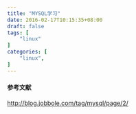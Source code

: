 ```yaml
---
title: "MYSQL学习"
date: 2016-02-17T10:15:35+08:00
draft: false
tags: [
    "linux"
]
categories: [
    "linux",
]
---
```


#### 参考文献 

http://blog.jobbole.com/tag/mysql/page/2/

